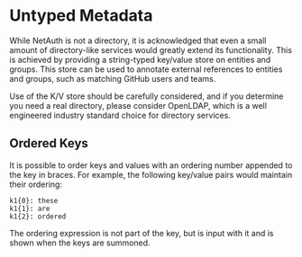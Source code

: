 # Untyped Metadata

While NetAuth is not a directory, it is acknowledged that even a small
amount of directory-like services would greatly extend its
functionality.  This is achieved by providing a string-typed key/value
store on entities and groups.  This store can be used to annotate
external references to entities and groups, such as matching GitHub
users and teams.

Use of the K/V store should be carefully considered, and if you
determine you need a real directory, please consider OpenLDAP, which
is a well engineered industry standard choice for directory services.

## Ordered Keys

It is possible to order keys and values with an ordering number
appended to the key in braces.  For example, the following key/value
pairs would maintain their ordering:

```
k1{0}: these
k1{1}: are
k1{2}: ordered
```

The ordering expression is not part of the key, but is input with it
and is shown when the keys are summoned.
